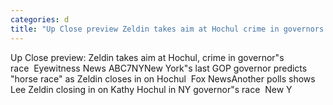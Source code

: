 ```yaml
---
categories: d
title: "Up Close preview Zeldin takes aim at Hochul crime in governors race  Eyewitness News ABC7NY"
---
```

Up Close preview: Zeldin takes aim at Hochul, crime in governor"s race&nbsp;&nbsp;Eyewitness News ABC7NYNew York"s last GOP governor predicts "horse race" as Zeldin closes in on Hochul&nbsp;&nbsp;Fox NewsAnother polls shows Lee Zeldin closing in on Kathy Hochul in NY governor"s race&nbsp;&nbsp;New Y